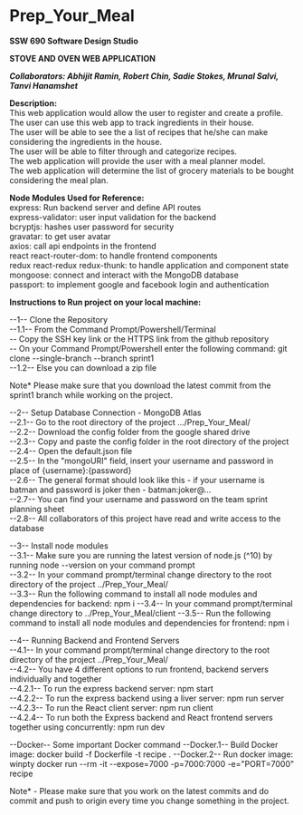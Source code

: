 # Prep_Your_Meal  
**SSW 690 Software Design Studio**  
  
**STOVE AND OVEN WEB APPLICATION**  
  
***Collaborators: Abhijit Ramin, Robert Chin, Sadie Stokes, Mrunal Salvi, Tanvi Hanamshet***  

**Description:**  
This web application would allow the user to register and create a profile.  
The user can use this web app to track ingredients in their house.  
The user will be able to see the a list of recipes that he/she can make considering the ingredients in the house.  
The user will be able to filter through and categorize recipes.  
The web application will provide the user with a meal planner model.  
The web application will determine the list of grocery materials to be bought considering the meal plan.  

**Node Modules Used for Reference:**  
express: Run backend server and define API routes  
express-validator: user input validation for the backend  
bcryptjs: hashes user password for security  
gravatar: to get user avatar  
axios: call api endpoints in the frontend  
react react-router-dom: to handle frontend components  
redux react-redux redux-thunk: to handle application and component state  
mongoose: connect and interact with the MongoDB database    
passport: to implement google and facebook login and authentication  
  
**Instructions to Run project on your local machine:**  
  
--1-- Clone the Repository  
  --1.1-- From the Command Prompt/Powershell/Terminal  
          --  Copy the SSH key link or the HTTPS link from the github repository  
          --  On your Command Prompt/Powershell enter the following command: git clone --single-branch --branch sprint1 <CopiedLink>  
  --1.2-- Else you can download a zip file  
  
  Note* Please make sure that you download the latest commit from the sprint1 branch while working on the project.  
    
--2-- Setup Database Connection - MongoDB Atlas  
  --2.1-- Go to the root directory of the project .../Prep_Your_Meal/  
  --2.2-- Download the config folder from the google shared drive  
  --2.3-- Copy and paste the config folder in the root directory of the project   
  --2.4-- Open the default.json file  
  --2.5-- In the "mongoURI" field, insert your username and password in place of {username}:{password}  
  --2.6-- The general format should look like this - if your username is batman and password is joker then - batman:joker@...  
  --2.7-- You can find your username and password on the team sprint planning sheet  
  --2.8-- All collaborators of this project have read and write access to the database  
    
--3-- Install node modules  
  --3.1-- Make sure you are running the latest version of node.js (^10) by running node --version on your command prompt    
  --3.2-- In your command prompt/terminal change directory to the root directory of the project ../Prep_Your_Meal/  
  --3.3-- Run the following command to install all node modules and dependencies for backend: npm i
  --3.4-- In your command prompt/terminal change directory to ../Prep_Your_Meal/client
  --3.5-- Run the following command to install all node modules and dependencies for frontend: npm i
  
--4-- Running Backend and Frontend Servers  
  --4.1-- In your command prompt/terminal change directory to the root directory of the project ../Prep_Your_Meal/  
  --4.2-- You have 4 different options to run frontend, backend servers individually and together    
      --4.2.1-- To run the express backend server: npm start    
      --4.2.2-- To run the express backend using a liver server: npm run server  
      --4.2.3-- To run the React client server: npm run client  
      --4.2.4-- To run both the Express backend and React frontend servers together using concurrently: npm run dev

--Docker-- Some important Docker command
  --Docker.1-- Build Docker image: docker build -f Dockerfile -t recipe .
  --Docker.2-- Run docker image: winpty docker run --rm -it --expose=7000 -p=7000:7000 -e="PORT=7000" recipe
 
Note* - Please make sure that you work on the latest commits and do commit and push to origin every time you change something in the project.  
